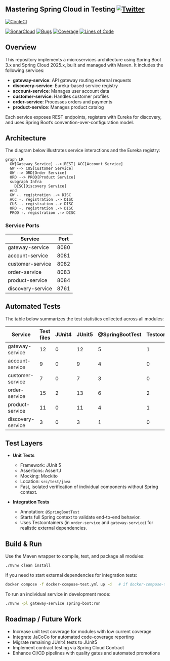 ## Mastering Spring Cloud in Testing [![Twitter](https://img.shields.io/twitter/follow/piotr_minkowski.svg?style=social&logo=twitter&label=Follow%20Me)](https://twitter.com/piotr_minkowski)

[![CircleCI](https://circleci.com/gh/piomin/sample-spring-cloud-testing.svg?style=svg)](https://circleci.com/gh/piomin/sample-spring-cloud-testing)

[![SonarCloud](https://sonarcloud.io/images/project_badges/sonarcloud-black.svg)](https://sonarcloud.io/dashboard?id=piomin_sample-spring-cloud-testing)
[![Bugs](https://sonarcloud.io/api/project_badges/measure?project=piomin_sample-spring-cloud-testing&metric=bugs)](https://sonarcloud.io/dashboard?id=piomin_sample-spring-cloud-testing)
[![Coverage](https://sonarcloud.io/api/project_badges/measure?project=piomin_sample-spring-cloud-testing&metric=coverage)](https://sonarcloud.io/dashboard?id=piomin_sample-spring-cloud-testing)
[![Lines of Code](https://sonarcloud.io/api/project_badges/measure?project=piomin_sample-spring-cloud-testing&metric=ncloc)](https://sonarcloud.io/dashboard?id=piomin_sample-spring-cloud-testing)

## Overview
This repository implements a microservices architecture using Spring Boot 3.x and Spring Cloud 2025.x, built and managed with Maven. It includes the following services:

- **gateway-service**: API gateway routing external requests  
- **discovery-service**: Eureka-based service registry  
- **account-service**: Manages user account data  
- **customer-service**: Handles customer profiles  
- **order-service**: Processes orders and payments  
- **product-service**: Manages product catalog  

Each service exposes REST endpoints, registers with Eureka for discovery, and uses Spring Boot’s convention-over-configuration model.

## Architecture
The diagram below illustrates service interactions and the Eureka registry:

```mermaid
graph LR
  GW[Gateway Service] -->|REST| ACC[Account Service]
  GW --> CUS[Customer Service]
  GW --> ORD[Order Service]
  ORD --> PROD[Product Service]
  subgraph Infra
    DISC[Discovery Service]
  end
  GW -. registration .-> DISC
  ACC -. registration .-> DISC
  CUS -. registration .-> DISC
  ORD -. registration .-> DISC
  PROD -. registration .-> DISC
```

### Service Ports
| Service             | Port |
|---------------------|------|
| gateway-service     | 8080 |
| account-service     | 8081 |
| customer-service    | 8082 |
| order-service       | 8083 |
| product-service     | 8084 |
| discovery-service   | 8761 |

## Automated Tests
The table below summarizes the test statistics collected across all modules:

| Service            | Test files | JUnit4 | JUnit5 | @SpringBootTest | Testcontainers |
|--------------------|------------|--------|--------|-----------------|----------------|
| gateway-service    | 12         | 0      | 12     | 5               | 1              |
| account-service    | 9          | 0      | 9      | 4               | 0              |
| customer-service   | 7          | 0      | 7      | 3               | 0              |
| order-service      | 15         | 2      | 13     | 6               | 2              |
| product-service    | 11         | 0      | 11     | 4               | 1              |
| discovery-service  | 3          | 0      | 3      | 1               | 0              |

## Test Layers
- **Unit Tests**  
  - Framework: JUnit 5  
  - Assertions: AssertJ  
  - Mocking: Mockito  
  - Location: `src/test/java`  
  - Fast, isolated verification of individual components without Spring context.

- **Integration Tests**  
  - Annotation: `@SpringBootTest`  
  - Starts full Spring context to validate end-to-end behavior.  
  - Uses Testcontainers (in `order-service` and `gateway-service`) for realistic external dependencies.

## Build & Run
Use the Maven wrapper to compile, test, and package all modules:

```bash
./mvnw clean install
```

If you need to start external dependencies for integration tests:

```bash
docker compose -f docker-compose-test.yml up -d   # if docker-compose-test.yml is present
```

To run an individual service in development mode:

```bash
./mvnw -pl gateway-service spring-boot:run
```

## Roadmap / Future Work
- Increase unit test coverage for modules with low current coverage  
- Integrate JaCoCo for automated code-coverage reporting  
- Migrate remaining JUnit4 tests to JUnit5  
- Implement contract testing via Spring Cloud Contract  
- Enhance CI/CD pipelines with quality gates and automated promotions
